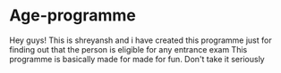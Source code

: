 # Age-programme
Hey guys! This is shreyansh and i have created this programme just for finding out that the person is eligible for any entrance exam
This programme is basically made for made for fun. Don't take it seriously
